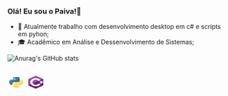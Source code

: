 ### Olá! Eu sou o Paiva!👋

<!--

- 🔭 Atualmente trabalho com desenvolvimento desktop em c# e script em pyhon;
- 🌱 I’m currently learning ...
- 👯 I’m looking to collaborate on ...
- 🤔 I’m looking for help with ...
- 💬 Ask me about ...
- 📫 How to reach me: ...
- 😄 Pronouns: ...
- ⚡ Fun fact: ...
-->
- 🔭 Atualmente trabalho com desenvolvimento desktop em c# e scripts em pyhon;
- 🎓 Acadêmico em Análise e Dessenvolvimento de Sistemas;

![Anurag's GitHub stats](https://github-readme-stats.vercel.app/api?username=paivadotcom&show_icons=true&bg_color=00000000)

<div style="display: inline_block"><br>
  <img align="center" alt="Rafa-Python" height="30" width="40" src="https://raw.githubusercontent.com/devicons/devicon/master/icons/python/python-original.svg">
  <img align="center" alt="Rafa-Csharp" height="30" width="40" src="https://raw.githubusercontent.com/devicons/devicon/master/icons/csharp/csharp-original.svg">
</div>
